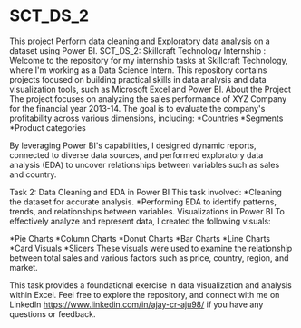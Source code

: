 # SCT_DS_2
This project Perform data cleaning and Exploratory data analysis on a dataset using Power BI.
SCT_DS_2: Skillcraft Technology Internship :
Welcome to the repository for my internship tasks at Skillcraft Technology, where I'm working as a Data Science Intern. This repository contains projects focused on building practical skills in data analysis and data visualization tools, such as Microsoft Excel and Power BI.
About the Project
The project focuses on analyzing the sales performance of XYZ Company for the financial year 2013-14. The goal is to evaluate the company's profitability across various dimensions, including:
*Countries
*Segments
*Product categories

By leveraging Power BI's capabilities, I designed dynamic reports, connected to diverse data sources, and performed exploratory data analysis (EDA) to uncover relationships between variables such as sales and country.

Task 2: Data Cleaning and EDA in Power BI
This task involved:
*Cleaning the dataset for accurate analysis.
*Performing EDA to identify patterns, trends, and relationships between variables.
Visualizations in Power BI
To effectively analyze and represent data, I created the following visuals:

*Pie Charts
*Column Charts
*Donut Charts
*Bar Charts
*Line Charts
*Card Visuals
*Slicers
These visuals were used to examine the relationship between total sales and various factors such as price, country, region, and market.


This task provides a foundational exercise in data visualization and analysis within Excel. Feel free to explore the repository, and connect with me on LinkedIn https://www.linkedin.com/in/ajay-cr-aju98/  if you have any questions or feedback. 
